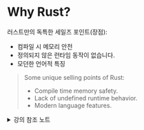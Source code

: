 # Why Rust?

러스트만의 독특한 세일즈 포인트(장점):
* 컴파일 시 메모리 안전
* 정의되지 않은 런타임 동작이 없습니다.
* 모던한 언어적 특징
> Some unique selling points of Rust:
> 
> * Compile time memory safety.
> * Lack of undefined runtime behavior.
> * Modern language features.


<details>
<summary>강의 참조 노트</summary>

강의 참여자들에게 프로그래밍 언어 사용 경험을 물어보시기 바랍니다. 경험에 따라 러스트의 다양한 기능을 강조할 수 있습니다:

* C/C++ : 러스트는 '빌림'검사를 통해 전체 클래스의 런타임 에러를 제거합니다. C/C++ 처럼 성능은 확보되지만 메모리 안정성에 대한 문제가 없습니다. 또한, 패턴매칭이나 내장 종속성 관리 같은 현대언어 기능을 가질 수 있습니다. 
* Java, Go, Python, JaveScript : 해당 언어들과 동일한 메모리 안정성과 '하이레벨'언어의 느낌을 느낄 수 있습니다. 또한, GC가 없는 C/C++과 같이 빠르고 예측 가능한 성능을 얻을 수 있고 필요한 경우 하드웨어의 로우레벨까지 접근 할 수 있습니다. 

> Make sure to ask the class which languages they have experience with. Depending
> on the answer you can highlight different features of Rust:
> 
> * Experience with C or C++: Rust eliminates a whole class of _runtime errors_
>   via the borrow checker. You get performance like in C and C++, but you don't
>   have the memory unsafety issues. In addition, you get a modern language with
>   constructs like pattern matching and built-in dependency management.
> 
> * Experience with Java, Go, Python, JavaSript...: You get the same memory safety
>   as in those languages, plus a similar high-level language feeling. In addition
>   you get fast and predictable performance like C and C++ (no garbage collector)
>   as well as access to low-level hardware (should you need it)


</details>
